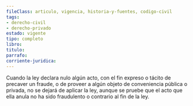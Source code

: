 ```yaml
---
fileClass: articulo, vigencia, historia-y-fuentes, codigo-civil
tags:
- derecho-civil
- derecho-privado
estado: vigente
tipo: completo
libro:
titulo:
parrafo:
corriente-juridica:
---
```

Cuando la ley declara nulo algún acto, con el fin expreso o tácito de precaver un fraude, o de proveer a algún objeto de conveniencia pública o privada, no se dejará de aplicar la ley, aunque se pruebe que el acto que ella anula no ha sido fraudulento o contrario al fin de la ley.